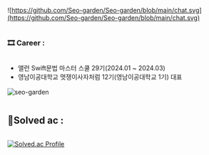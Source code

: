 ![https://github.com/Seo-garden/Seo-garden/blob/main/chat.svg](https://github.com/Seo-garden/Seo-garden/blob/main/chat.svg)

<h3 style="display: inline-block; vertical-align: middle;"> 🎞 Career : </h3>

- 앨런 Swift문법 마스터 스쿨 29기(2024.01 ~ 2024.03)
- 영남이공대학교 멋쟁이사자처럼 12기(영남이공대학교 1기) 대표


<p><img align="center" src="https://github-readme-streak-stats.herokuapp.com/?user=seo-garden&theme=dark" alt="seo-garden" /></p>

</p>

<h2 style="display: inline-block; vertical-align: middle;">🏅Solved ac : </h2>

[![Solved.ac Profile](http://mazassumnida.wtf/api/generate_badge?boj=jjcw2227)](https://solved.ac/jjcw2227)
